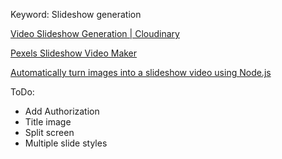 Keyword: Slideshow generation

[Video Slideshow Generation | Cloudinary](https://cloudinary.com/documentation/video_slideshow_generation)

[Pexels Slideshow Video Maker](https://shotstack.io/demo/pexels-slideshow/)

[Automatically turn images into a slideshow video using Node.js](https://shotstack.io/learn/turn-images-into-slideshow-video-nodejs/)

ToDo:

- Add Authorization
- Title image
- Split screen
- Multiple slide styles

